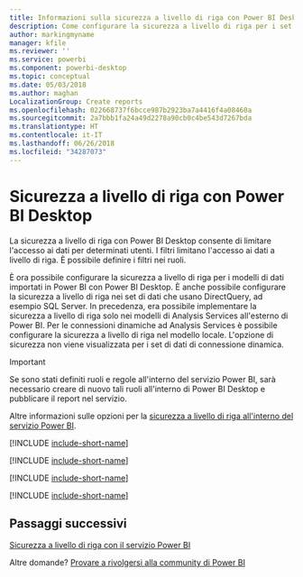 ```yaml
---
title: Informazioni sulla sicurezza a livello di riga con Power BI Desktop
description: Come configurare la sicurezza a livello di riga per i set di dati importati e DirectQuery con Power BI Desktop.
author: markingmyname
manager: kfile
ms.reviewer: ''
ms.service: powerbi
ms.component: powerbi-desktop
ms.topic: conceptual
ms.date: 05/03/2018
ms.author: maghan
LocalizationGroup: Create reports
ms.openlocfilehash: 022668737f6bcce987b2923ba7a4416f4a08460a
ms.sourcegitcommit: 2a7bbb1fa24a49d2278a90cb0c4be543d7267bda
ms.translationtype: HT
ms.contentlocale: it-IT
ms.lasthandoff: 06/26/2018
ms.locfileid: "34287073"
---
```

# <a name="row-level-security-rls-with-power-bi-desktop"></a>Sicurezza a livello di riga con Power BI Desktop
La sicurezza a livello di riga con Power BI Desktop consente di limitare l'accesso ai dati per determinati utenti. I filtri limitano l'accesso ai dati a livello di riga. È possibile definire i filtri nei ruoli.

È ora possibile configurare la sicurezza a livello di riga per i modelli di dati importati in Power BI con Power BI Desktop. È anche possibile configurare la sicurezza a livello di riga nei set di dati che usano DirectQuery, ad esempio SQL Server. In precedenza, era possibile implementare la sicurezza a livello di riga solo nei modelli di Analysis Services all'esterno di Power BI. Per le connessioni dinamiche ad Analysis Services è possibile configurare la sicurezza a livello di riga nel modello locale. L'opzione di sicurezza non viene visualizzata per i set di dati di connessione dinamica.

> [!IMPORTANT]
> Se sono stati definiti ruoli e regole all'interno del servizio Power BI, sarà necessario creare di nuovo tali ruoli all'interno di Power BI Desktop e pubblicare il report nel servizio.
> 
> 

Altre informazioni sulle opzioni per la [sicurezza a livello di riga all'interno del servizio Power BI](service-admin-rls.md).

[!INCLUDE [include-short-name](./includes/rls-desktop-define-roles.md)]

[!INCLUDE [include-short-name](./includes/rls-desktop-view-as-roles.md)]

[!INCLUDE [include-short-name](./includes/rls-limitations.md)]

[!INCLUDE [include-short-name](./includes/rls-faq.md)]

## <a name="next-steps"></a>Passaggi successivi
[Sicurezza a livello di riga con il servizio Power BI](service-admin-rls.md)  

Altre domande? [Provare a rivolgersi alla community di Power BI](http://community.powerbi.com/)

